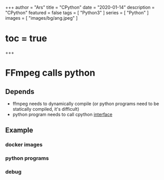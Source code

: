 +++
author = "Ars"
title = "CPython"
date = "2020-01-14"
description = "CPython"
featured = false
tags = [
  "Python3"
]
series = [
  "Python"
]
images = [
  "images/bg/ang.jpeg"
]
# toc = true
+++

# FFmpeg calls python

## Depends

- ffmpeg needs to dynamically compile (or python programs need to be statically compiled, it's difficult)
- python program needs to call cpython [interface](https://docs.python.org/3/c-api/index.html)

## Example
### docker images
### python programs
### debug



